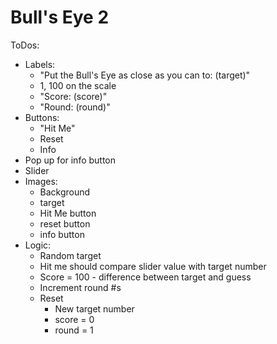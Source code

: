 #  Bull's Eye 2

ToDos:
* Labels:
    * "Put the Bull's Eye as close as you can to: \(target)"
    * 1, 100 on the scale
    * "Score: \(score)"
    * "Round: \(round)"
* Buttons:
    * "Hit Me"
    * Reset
    * Info
* Pop up for info button
* Slider
* Images:
    * Background
    * target
    * Hit Me button
    * reset button
    * info button
* Logic:
    * Random target
    * Hit me should compare slider value with target number
    * Score = 100 - difference between target and guess
    * Increment round #s
    * Reset
        * New target number
        * score = 0
        * round = 1
